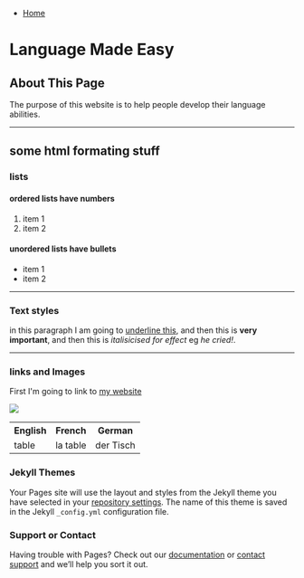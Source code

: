 <ul class="breadcrumb">
  <li><a href="#">Home</a></li>
  </ul>


<h1>Language Made Easy</h1>

<h2>About This Page</h2>
<p>The purpose of this website is to help people develop their language abilities.</p>

<hr>

<h2>some html formating stuff</h2>
<h3>lists</h3>
<h4>ordered lists have numbers</h4>
<ol>
  <li>item 1</li>
  <li>item 2</li>
</ol>
  
  <h4>unordered lists have bullets</h4>
<ul>
  <li>item 1</li>
  <li>item 2</li>
</ul>
  
<hr>

<h3>Text styles</h3>
<p>in this paragraph I am going to <u>underline this</u>, and then this is <strong>very important</strong>, and then this is <em>italisicised for effect</em> eg <em> he cried!</em>.</p>

<hr>
<h3>links and Images</h3>
<p>First I'm going to link to <a href="https://www.youtube.com/?hl=en-GB&gl=GB">my website</a></p>

<img src="https://upload.wikimedia.org/wikipedia/commons/2/2f/Sign_language_families.png" />




<table>
  <tr>
    <th>English</th>
    <th>French</th>
    <th>German</th>
  </tr>
  <tr>
    <td>table</td>
    <td>la table</td>
    <td>der Tisch</td>
  </tr>
  
</table>

</body>
</html>






### Jekyll Themes

Your Pages site will use the layout and styles from the Jekyll theme you have selected in your [repository settings](https://github.com/AnnabelleLognon/TEST1/settings). The name of this theme is saved in the Jekyll `_config.yml` configuration file.

### Support or Contact

Having trouble with Pages? Check out our [documentation](https://help.github.com/categories/github-pages-basics/) or [contact support](https://github.com/contact) and we’ll help you sort it out.


